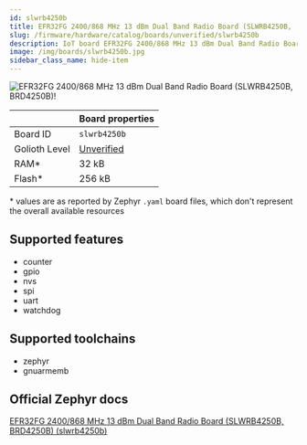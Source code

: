 ```yaml
---
id: slwrb4250b
title: EFR32FG 2400/868 MHz 13 dBm Dual Band Radio Board (SLWRB4250B,  BRD4250B)
slug: /firmware/hardware/catalog/boards/unverified/slwrb4250b
description: IoT board EFR32FG 2400/868 MHz 13 dBm Dual Band Radio Board (SLWRB4250B,  BRD4250B), compatible with Golioth at unverified level.
image: /img/boards/slwrb4250b.jpg
sidebar_class_name: hide-item
---
```


[//]: # (This is an auto-generated file, do not edit! Changes to it will be lost upon re-generation)

![EFR32FG 2400/868 MHz 13 dBm Dual Band Radio Board (SLWRB4250B,  BRD4250B)!](/img/boards/slwrb4250b.jpg "EFR32FG 2400/868 MHz 13 dBm Dual Band Radio Board (SLWRB4250B,  BRD4250B)")

|                | Board properties     |
| -------------  | -------------------- |
| Board ID       | `slwrb4250b` |
| Golioth Level  | [Unverified](/firmware/hardware#unverified-boards) |
| RAM*           | 32 kB |
| Flash*         | 256 kB |

\* values are as reported by Zephyr `.yaml` board files, which don't represent the overall available resources



## Supported features

* counter
* gpio
* nvs
* spi
* uart
* watchdog

## Supported toolchains

* zephyr
* gnuarmemb

## Official Zephyr docs

[EFR32FG 2400/868 MHz 13 dBm Dual Band Radio Board (SLWRB4250B,  BRD4250B) (slwrb4250b)](https://docs.zephyrproject.org/latest/boards/silabs/radio_boards/slwrb4250b/doc/index.html)
